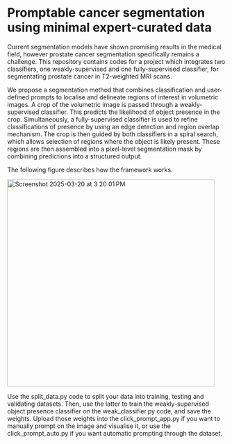 # Promptable cancer segmentation using minimal expert-curated data

Current segmentation models have shown promising results in the medical field, however prostate cancer segmentation specifically remains a challenge. This repository contains codes for a project which integrates two classifiers, one weakly-supervised and one fully-supervised classifier, for segmentating prostate cancer in T2-weighted MRI scans. 

We propose a segmentation method that combines classification and user-defined prompts to localise and delineate regions of interest in volumetric images. A crop of the volumetric image is passed through a weakly-supervised classifier. This predicts the likelihood of object presence in the crop. Simultaneously, a fully-supervised classifier is used to refine classifications of presence by using an edge detection and region overlap mechanism. The crop is then guided by both classifiers in a spiral search, which allows selection of regions where the object is likely present. These regions are then assembled into a pixel-level segmentation mask by combining predictions into a structured output. 

The following figure describes how the framework works. 


<img width="477" alt="Screenshot 2025-03-20 at 3 20 01 PM" src="https://github.com/user-attachments/assets/ed74db0c-af7d-404e-a7f2-98ebf6bd4e96" />



Use the split_data.py code to split your data into training, testing and validating datasets. Then, use the latter to train the weakly-supervised object presence classifier on the weak_classifier.py code, and save the weights. Upload those weights into the click_prompt_app.py if you want to manually prompt on the image and visualise it, or use the click_prompt_auto.py if you want automatic prompting through the dataset. 

